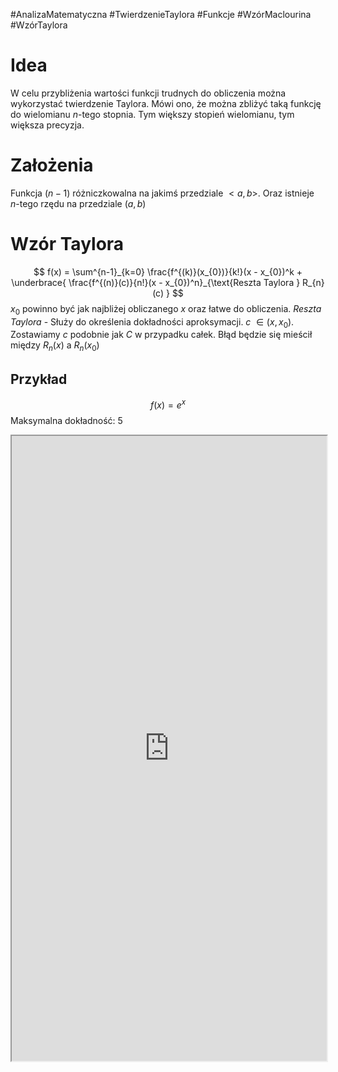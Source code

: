 #AnalizaMatematyczna #TwierdzenieTaylora #Funkcje #WzórMaclourina #WzórTaylora
# Idea
W celu przybliżenia wartości funkcji trudnych do obliczenia można wykorzystać twierdzenie Taylora.
Mówi ono, że można zbliżyć taką funkcję do wielomianu $n$-tego stopnia. Tym większy stopień wielomianu, tym większa precyzja.
# Założenia
Funkcja ($n - 1$) różniczkowalna na jakimś przedziale $<a, b>$.
Oraz istnieje $n$-tego rzędu na przedziale $(a,b)$


# Wzór Taylora
$$
f(x) = \sum^{n-1}_{k=0} \frac{f^{(k)}(x_{0})}{k!}(x - x_{0})^k + \underbrace{ \frac{f^{(n)}(c)}{n!}(x - x_{0})^n}_{\text{Reszta Taylora } R_{n}(c) }
$$
$x_{0}$ powinno być jak najbliżej obliczanego $x$ oraz łatwe do obliczenia. 
*Reszta Taylora* - Służy do określenia dokładności aproksymacji. $c$ $\in (x, x_{0})$.
Zostawiamy $c$ podobnie jak $C$ w przypadku całek.
Błąd będzie się mieścił między $R_{n}(x)$ a $R_{n}(x_{0})$

## Przykład
$$
f(x) = e^x
$$
Maksymalna dokładność: 5
<iframe 
		src="https://www.desmos.com/calculator/zx0uoekwqh"
		height=1000px
		width=100%
		/>
# Wzór Maclourina ($x_{0} = 0$)
$$
f(x) = \sum^{n-1}_{k=0} \frac{f^{(k)}(0)}{k!} x^k + \frac{f^{(n)}(c)}{n!} * x^n
$$